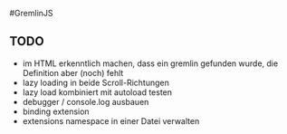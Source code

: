 #GremlinJS




## TODO
- im HTML erkenntlich machen, dass ein gremlin gefunden wurde, die Definition aber (noch) fehlt
- lazy loading in beide Scroll-Richtungen
- lazy load kombiniert mit autoload testen
- debugger / console.log ausbauen
- binding extension
- extensions namespace in einer Datei verwalten